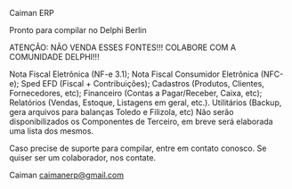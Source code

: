 Caiman ERP

Pronto para compilar no Delphi Berlin

ATENÇÃO: NÃO VENDA ESSES FONTES!!! COLABORE COM A COMUNIDADE DELPHI!!!

Nota Fiscal Eletrônica (NF-e 3.1);
Nota Fiscal Consumidor Eletrônica (NFC-e);
Sped EFD (Fiscal + Contribuições);
Cadastros (Produtos, Clientes, Fornecedores, etc);
Financeiro (Contas a Pagar/Receber, Caixa, etc);
Relatórios (Vendas, Estoque, Listagens em geral, etc.).
Utilitários (Backup, gera arquivos para balanças Toledo e Filizola, etc)
Não serão disponibilizados os Componentes de Terceiro, em breve será elaborada uma lista dos mesmos.

Caso precise de suporte para compilar, entre em contato conosco.
Se quiser ser um colaborador, nos contate.

Caiman caimanerp@gmail.com
